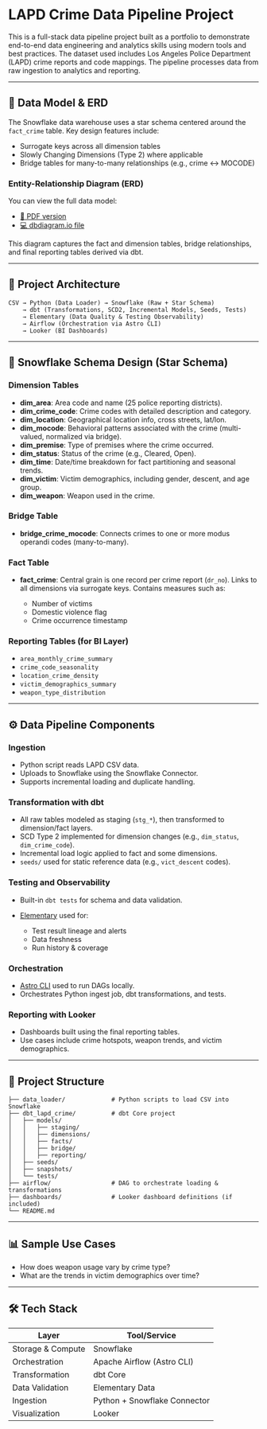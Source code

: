 # LAPD Crime Data Pipeline Project

This is a full-stack data pipeline project built as a portfolio to demonstrate end-to-end data engineering and analytics skills using modern tools and best practices. The dataset used includes Los Angeles Police Department (LAPD) crime reports and code mappings. The pipeline processes data from raw ingestion to analytics and reporting.

---

## 📐 Data Model & ERD

The Snowflake data warehouse uses a star schema centered around the `fact_crime` table. Key design features include:

- Surrogate keys across all dimension tables
- Slowly Changing Dimensions (Type 2) where applicable
- Bridge tables for many-to-many relationships (e.g., crime ↔ MOCODE)

### Entity-Relationship Diagram (ERD)

You can view the full data model:

- [📄 PDF version](docs/lapd_data_model.pdf)
- [💻 dbdiagram.io file](data_model/lapd_star_schema.dbml)

This diagram captures the fact and dimension tables, bridge relationships, and final reporting tables derived via dbt.

---

## 🔧 Project Architecture

```
CSV → Python (Data Loader) → Snowflake (Raw + Star Schema)
    → dbt (Transformations, SCD2, Incremental Models, Seeds, Tests)
    → Elementary (Data Quality & Testing Observability)
    → Airflow (Orchestration via Astro CLI)
    → Looker (BI Dashboards)
```

---

## 🧱 Snowflake Schema Design (Star Schema)

### Dimension Tables

* **dim\_area**: Area code and name (25 police reporting districts).
* **dim\_crime\_code**: Crime codes with detailed description and category.
* **dim\_location**: Geographical location info, cross streets, lat/lon.
* **dim\_mocode**: Behavioral patterns associated with the crime (multi-valued, normalized via bridge).
* **dim\_premise**: Type of premises where the crime occurred.
* **dim\_status**: Status of the crime (e.g., Cleared, Open).
* **dim\_time**: Date/time breakdown for fact partitioning and seasonal trends.
* **dim\_victim**: Victim demographics, including gender, descent, and age group.
* **dim\_weapon**: Weapon used in the crime.

### Bridge Table

* **bridge\_crime\_mocode**: Connects crimes to one or more modus operandi codes (many-to-many).

### Fact Table

* **fact\_crime**: Central grain is one record per crime report (`dr_no`). Links to all dimensions via surrogate keys. Contains measures such as:

  * Number of victims
  * Domestic violence flag
  * Crime occurrence timestamp

### Reporting Tables (for BI Layer)

* `area_monthly_crime_summary`
* `crime_code_seasonality`
* `location_crime_density`
* `victim_demographics_summary`
* `weapon_type_distribution`

---

## ⚙️ Data Pipeline Components

### Ingestion

* Python script reads LAPD CSV data.
* Uploads to Snowflake using the Snowflake Connector.
* Supports incremental loading and duplicate handling.

### Transformation with dbt

* All raw tables modeled as staging (`stg_*`), then transformed to dimension/fact layers.
* SCD Type 2 implemented for dimension changes (e.g., `dim_status`, `dim_crime_code`).
* Incremental load logic applied to fact and some dimensions.
* `seeds/` used for static reference data (e.g., `vict_descent` codes).

### Testing and Observability

* Built-in `dbt tests` for schema and data validation.
* [Elementary](https://elementary-data.github.io/) used for:

  * Test result lineage and alerts
  * Data freshness
  * Run history & coverage

### Orchestration

* [Astro CLI](https://docs.astronomer.io/astro/cli/overview) used to run DAGs locally.
* Orchestrates Python ingest job, dbt transformations, and tests.

### Reporting with Looker

* Dashboards built using the final reporting tables.
* Use cases include crime hotspots, weapon trends, and victim demographics.

---

## 📁 Project Structure

```
├── data_loader/             # Python scripts to load CSV into Snowflake
├── dbt_lapd_crime/          # dbt Core project
│   ├── models/
│   │   ├── staging/
│   │   ├── dimensions/
│   │   ├── facts/
│   │   ├── bridge/
│   │   ├── reporting/
│   ├── seeds/
│   ├── snapshots/
│   └── tests/
├── airflow/                 # DAG to orchestrate loading & transformations
├── dashboards/              # Looker dashboard definitions (if included)
└── README.md
```

---

## 📊 Sample Use Cases

* How does weapon usage vary by crime type?
* What are the trends in victim demographics over time?

---

## 🛠️ Tech Stack

| Layer             | Tool/Service                 |
| ----------------- | ---------------------------- |
| Storage & Compute | Snowflake                    |
| Orchestration     | Apache Airflow (Astro CLI)   |
| Transformation    | dbt Core                     |
| Data Validation   | Elementary Data              |
| Ingestion         | Python + Snowflake Connector |
| Visualization     | Looker                       |
